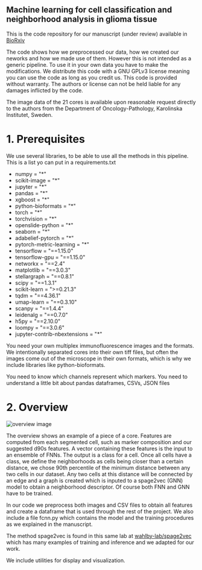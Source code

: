 ## Machine learning for cell classification and neighborhood analysis in glioma tissue

This is the code repository for our manuscript (under review) available in [BioRxiv](https://www.biorxiv.org/content/10.1101/2021.02.26.433051v1)

The code shows how we preprocessed our data, how we created our neworks and how we made use of them. However this is not intended as a generic pipeline. To use it in your own data you have to make the modifications. We distribute this code with a GNU GPLv3 license meaning you can use the code as long as you credit us. This code is provided without warranty. The authors or license can not be held liable for any damages inflicted by the code.

The image data of the 21 cores is available upon reasonable request directly to the authors from the Department of Oncology-Pathology, Karolinska Institutet, Sweden. 

# 1. Prerequisites

We use several libraries, to be able to use all the methods in this pipeline. This is a list yo can put in a requirements.txt
+ numpy = "*"
+ scikit-image = "*"
+ jupyter = "*"
+ pandas = "*"
+ xgboost = "*"
+ python-bioformats = "*"
+ torch = "*"
+ torchvision = "*"
+ openslide-python = "*"
+ seaborn = "*"
+ adabelief-pytorch = "*"
+ pytorch-metric-learning = "*"
+ tensorflow = "==1.15.0"
+ tensorflow-gpu = "==1.15.0"
+ networkx = "==2.4"
+ matplotlib = "==3.0.3"
+ stellargraph = "==0.8.1"
+ scipy = "==1.3.1"
+ scikit-learn = ">=0.21.3"
+ tqdm = "==4.36.1"
+ umap-learn = "==0.3.10"
+ scanpy = "==1.4.4"
+ leidenalg = "==0.7.0"
+ h5py = "==2.10.0"
+ loompy = "==3.0.6"
+ jupyter-contrib-nbextensions = "*"

You need your own multiplex immunofluorescence images and the formats. We intentionally separated cores into their own tiff files, but often the images come out of the microscope in their own formats, which is why we include libraries like python-bioformats.

You need to know which channels represent which markers. You need to understand a little bit about pandas dataframes, CSVs, JSON files

# 2. Overview

![overview image](https://github.com/wahlby-lab/celltypeneighbor/blob/bd5bf6ce4c0c76f64635d81aa5cb6d193fa84c7e/misc/overview.png)

The overview shows an example of a piece of a core. Features are computed from each segmented cell, such as marker composition and our suggested d90s features. A vector containing these features is the input to an ensemble of FNNs. The output is a class for a cell. Once all cells have a class, we define the neighborhoods as cells being closer than a certain distance, we chose 90th percentile of the minimum distance between any two cells in our dataset. Any two cells at this distance will be connected by an edge and a graph is created which is inputed to a spage2vec (GNN) model to obtain a neighborhood descriptor. Of course both FNN and GNN have to be trained.

In our code we preprocess both images and CSV files to obtain all features and create a dataframe that is used through the rest of the project.
We also include a file fcnn.py which contains the model and the training procedures as we explained in the manuscript.

The method spage2vec is found in this same lab at [wahlby-lab/spage2vec](https://github.com/wahlby-lab/spage2vec) which has many examples of training and inference and we adapted for our work.

We include utilities for display and visualization.

